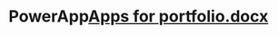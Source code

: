 # PowerApp[Apps for portfolio.docx](https://github.com/Paakwesi21/PowerApp/files/14749349/Apps.for.portfolio.docx)
